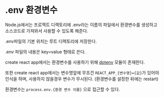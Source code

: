 # .env 환경변수

Node.js에서는 프로젝트 디렉토리에 .env라는 이름의 파일에서 환경변수를 생성하고 소스코드로 가져와서 사용할 수 있도록 해준다.

.env파일의 기본 위치는 루트 디렉토리에 저장한다.

.env 파일의 내용은 key=value 형태로 쓴다.

create react app에서는 환경변수를 사용하기 위해 [dotenv](https://www.npmjs.com/package/dotenv) 모듈이 존재한다.

또한 create react app에서는 변수명앞에 무조건 `REACT_APP_{변수명}={값}`가 있어야 인식을 하며, 사용하지 않을경우 변수가 무시된다.
(환경변수를 설정한 뒤에는 restart)

환경변수는 `process.env.{환경 변수 이름}` 으로 접근할 수 있다.
